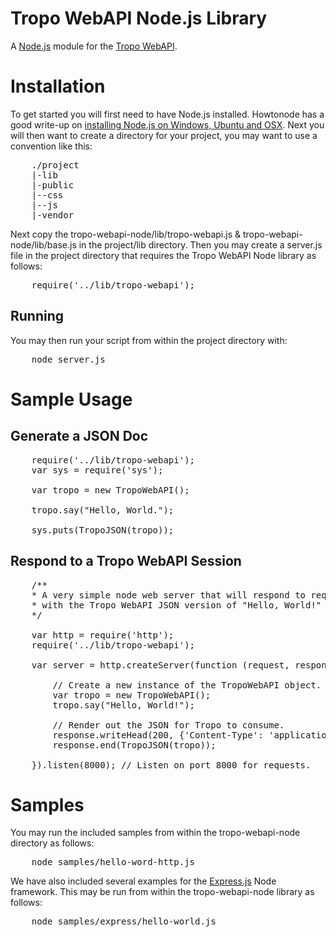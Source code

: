 Tropo WebAPI Node.js Library
============================

A [Node.js](http://nodejs.org/ "Node.js") module for the [Tropo WebAPI](https://www.tropo.com/docs/webapi/ "Tropo WebAPI"). 

Installation
============

To get started you will first need to have Node.js installed. Howtonode has a good write-up on [installing Node.js on Windows, Ubuntu and OSX](http://howtonode.org/how-to-install-nodejs "Installing Node.js"). Next you will then want to create a directory for your project, you may want to use a convention like this:

<pre>
	./project
	|-lib
	|-public
	|--css
	|--js
	|-vendor
</pre>

Next copy the tropo-webapi-node/lib/tropo-webapi.js & tropo-webapi-node/lib/base.js in the project/lib directory. Then you may create a server.js file in the project directory that requires the Tropo WebAPI Node library as follows:

<pre>
	require('../lib/tropo-webapi');
</pre>

Running
-------

You may then run your script from within the project directory with:

<pre>
	node server.js
</pre>

Sample Usage
============

Generate a JSON Doc
-------------------

<pre>
	require('../lib/tropo-webapi');
	var sys = require('sys');

	var tropo = new TropoWebAPI();

	tropo.say("Hello, World.");

	sys.puts(TropoJSON(tropo));
</pre>

Respond to a Tropo WebAPI Session
---------------------------------

<pre>
	/**
	* A very simple node web server that will respond to requests
	* with the Tropo WebAPI JSON version of "Hello, World!" 
	*/

	var http = require('http');
	require('../lib/tropo-webapi');

	var server = http.createServer(function (request, response) {

		// Create a new instance of the TropoWebAPI object.
		var tropo = new TropoWebAPI();
		tropo.say("Hello, World!");

		// Render out the JSON for Tropo to consume.
		response.writeHead(200, {'Content-Type': 'application/json'});
		response.end(TropoJSON(tropo));

	}).listen(8000); // Listen on port 8000 for requests.
</pre>

Samples
=======

You may run the included samples from within the tropo-webapi-node directory as follows:

<pre>
	node samples/hello-word-http.js
</pre>

We have also included several examples for the [Express.js](http://expressjs.com/ "Express.js") Node framework. This may be run from within the tropo-webapi-node library as follows:

<pre>
	node samples/express/hello-world.js
</pre>